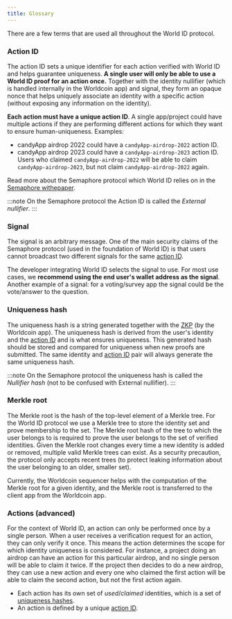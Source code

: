 ```yaml
---
title: Glossary
---
```


There are a few terms that are used all throughout the World ID protocol.

<div id="external-nullifier"></div>

### Action ID

The action ID sets a unique identifier for each action verified with World ID and helps guarantee uniqueness. **A single user will only be able to use a World ID proof for an action once.** Together with the identity nullifier (which is handled internally in the Worldcoin app) and signal, they form an opaque nonce that helps uniquely associate an identity with a specific action (without exposing any information on the identity).

**Each action must have a unique action ID**. A single app/project could have multiple actions if they are performing different actions for which they want to ensure human-uniqueness. Examples:

- candyApp airdrop 2022 could have a `candyApp-airdrop-2022` action ID.
- candyApp airdrop 2023 could have a `candyApp-airdrop-2023` action ID. Users who claimed `candyApp-airdrop-2022` will be able to claim `candyApp-airdrop-2023`, but not claim `candyApp-airdrop-2022` again.

Read more about the Semaphore protocol which World ID relies on in the [Semaphore withepaper](https://docs.zkproof.org/pages/standards/accepted-workshop3/proposal-semaphore.pdf).

:::note
On the Semaphore protocol the Action ID is called the _External nullifier_.
:::

### Signal

The signal is an arbitrary message. One of the main security claims of the Semaphore protocol (used in the foundation of World ID) is that users cannot broadcast two different signals for the same [action ID](#action-id).

The developer integrating World ID selects the signal to use. For most use cases, we **recommend using the end user's wallet address as the signal**. Another example of a signal: for a voting/survey app the signal could be the vote/answer to the question.

### Uniqueness hash

The uniqueness hash is a string generated together with the [ZKP](/docs/advanced/zero-knowledge-proofs) (by the Worldcoin app). The uniqueness hash is derived from the user's identity and the [action ID](#action-id) and is what ensures uniqueness. This generated hash should be stored and compared for uniqueness when new proofs are submitted. The same identity and [action ID](#action-id) pair will always generate the same uniqueness hash.

:::note
On the Semaphore protocol the uniqueness hash is called the _Nullifier hash_ (not to be confused with External nullifier).
:::

### Merkle root

The Merkle root is the hash of the top-level element of a Merkle tree. For the World ID protocol we use a Merkle tree to store the identity set and prove membership to the set. The Merkle root hash of the tree to which the user belongs to is required to prove the user belongs to the set of verified identities. Given the Merkle root changes every time a new identity is added or removed, multiple valid Merkle trees can exist. As a security precaution, the protocol only accepts recent trees (to protect leaking information about the user belonging to an older, smaller set).

Currently, the Worldcoin sequencer helps with the computation of the Merkle root for a given identity, and the Merkle root is transferred to the client app from the Worldcoin app.

### Actions (advanced)

For the context of World ID, an action can only be performed once by a single person. When a user receives a verification request for an action, they can only verify it once. This means the action determines the scope for which identity uniqueness is considered. For instance, a project doing an airdrop can have an action for this particular airdrop, and no single person will be able to claim it twice. If the project then decides to do a new airdrop, they can use a new action and every one who claimed the first action will be able to claim the second action, but not the first action again.

- Each action has its own set of _used_/_claimed_ identities, which is a set of [uniqueness hashes](#uniqueness-hash).
- An action is defined by a unique [action ID](#action-id).
